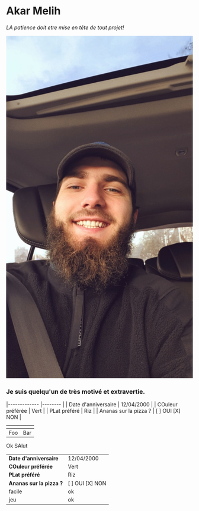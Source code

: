 # Akar Melih
*LA patience doit etre mise en tête de tout projet!*

![Akar Melih](/image/moi.jpg "Titre de l'image")

### Je suis quelqu'un de très motivé et extravertie.
|-------------          |--------         |
| Date d'anniversaire   | 12/04/2000      |
| COuleur préférée      | Vert            |
| PLat préféré          | Riz             |
| Ananas sur la pizza ? | [ ] OUI [X] NON |

| <!-- -->    | <!-- -->    |
|-------------|-------------|
| Foo         | Bar         |

Ok
SAlut

|   |   |
|---|---|
|__Date d'anniversaire__    | 12/04/2000      |
| __COuleur préférée__      | Vert            |
| __PLat préféré__          | Riz             |
| __Ananas sur la pizza ?__ | [ ] OUI [X] NON |
facile|ok
jeu |ok